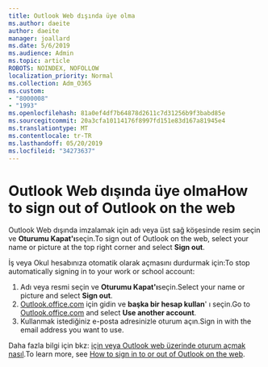 ```yaml
---
title: Outlook Web dışında üye olma
ms.author: daeite
author: daeite
manager: joallard
ms.date: 5/6/2019
ms.audience: Admin
ms.topic: article
ROBOTS: NOINDEX, NOFOLLOW
localization_priority: Normal
ms.collection: Adm_O365
ms.custom:
- "8000008"
- "1993"
ms.openlocfilehash: 81a0ef4df7b64878d2611c7d31256b9f3babd85e
ms.sourcegitcommit: 20a3cfa10114176f8997fd151e83d167a81945e4
ms.translationtype: MT
ms.contentlocale: tr-TR
ms.lasthandoff: 05/20/2019
ms.locfileid: "34273637"
---
```

# <a name="how-to-sign-out-of-outlook-on-the-web"></a><span data-ttu-id="a3e4d-102">Outlook Web dışında üye olma</span><span class="sxs-lookup"><span data-stu-id="a3e4d-102">How to sign out of Outlook on the web</span></span>

<span data-ttu-id="a3e4d-103">Outlook Web dışında imzalamak için adı veya üst sağ köşesinde resim seçin ve **Oturumu Kapat'ı**seçin.</span><span class="sxs-lookup"><span data-stu-id="a3e4d-103">To sign out of Outlook on the web, select your name or picture at the top right corner and select **Sign out**.</span></span>

<span data-ttu-id="a3e4d-104">İş veya Okul hesabınıza otomatik olarak açmasını durdurmak için:</span><span class="sxs-lookup"><span data-stu-id="a3e4d-104">To stop automatically signing in to your work or school account:</span></span>

1. <span data-ttu-id="a3e4d-105">Adı veya resmi seçin ve **Oturumu Kapat'ı**seçin.</span><span class="sxs-lookup"><span data-stu-id="a3e4d-105">Select your name or picture and select **Sign out**.</span></span>
1. <span data-ttu-id="a3e4d-106">[Outlook.office.com](https://outlook.office.com/) için gidin ve **başka bir hesap kullan**' ı seçin.</span><span class="sxs-lookup"><span data-stu-id="a3e4d-106">Go to [Outlook.office.com](https://outlook.office.com/) and select **Use another account**.</span></span>
1. <span data-ttu-id="a3e4d-107">Kullanmak istediğiniz e-posta adresinizle oturum açın.</span><span class="sxs-lookup"><span data-stu-id="a3e4d-107">Sign in with the email address you want to use.</span></span>

<span data-ttu-id="a3e4d-108">Daha fazla bilgi için bkz: [için veya Outlook web üzerinde oturum açmak nasıl](https://support.office.com/article/763fab4d-0138-4814-b450-37fc286bcb79).</span><span class="sxs-lookup"><span data-stu-id="a3e4d-108">To learn more, see [How to sign in to or out of Outlook on the web](https://support.office.com/article/763fab4d-0138-4814-b450-37fc286bcb79).</span></span>